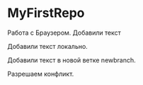# MyFirstRepo
Работа с Браузером.
Добавили текст


Добавили текст локально. 


Добавили текст в новой ветке newbranch.

Разрешаем конфликт.
